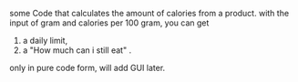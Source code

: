  some Code that calculates the amount of calories from a product.
 with the input of gram and calories per 100 gram, you can get
 1. a daily limit,
 2. a "How much can i still eat" .

 only in pure code form, will add GUI later.
